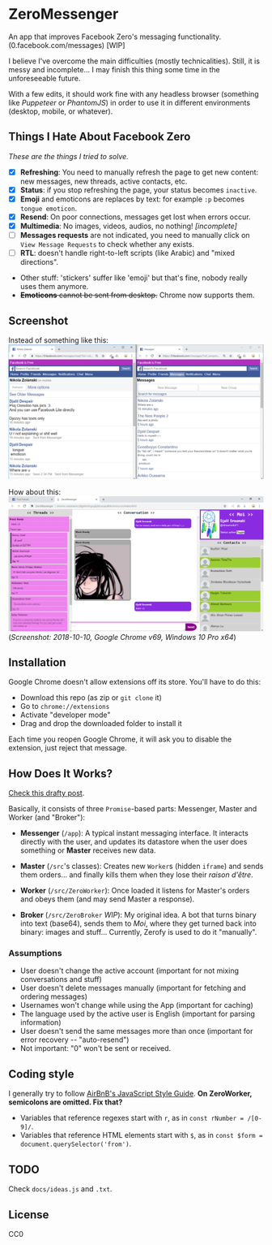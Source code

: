 # ZeroMessenger
An app that improves Facebook Zero's messaging functionality. (0.facebook.com/messages) \[WIP\]

I believe I've overcome the main difficulties (mostly technicalities). Still, it is messy and incomplete... I may finish this thing some time in the unforeseeable future.

With a few edits, it should work fine with any headless browser (something like *Puppeteer* or *PhantomJS*) in order to use it in different environments (desktop, mobile, or whatever).

## Things I Hate About Facebook Zero
*These are the things I tried to solve.*

- [x] **Refreshing**: You need to manually refresh the page to get new content: new messages, new threads, active contacts, etc.
- [x] **Status**: if you stop refreshing the page, your status becomes `inactive`.
- [x] **Emoji** and emoticons are replaces by text: for example `:p` becomes `tongue emoticon`.
- [x] **Resend**: On poor connections, messages get lost when errors occur.
- [x] **Multimedia**: No images, videos, audios, no nothing! *\[incomplete\]*
- [ ] **Messages requests** are not indicated, you need to manually click on `View Message Requests` to check whether any exists.
- [ ] **RTL**: doesn't handle right-to-left scripts (like Arabic) and "mixed directions".
- Other stuff: 'stickers' suffer like 'emoji' but that's fine, nobody really uses them anymore.
- ~~**Emoticons** cannot be sent from desktop.~~ Chrome now supports them.

## Screenshot
Instead of something like this:
![A screenshot of two tabs showing Facebook Zero](docs/screenshots/0FB-threads-and-chat.png)

How about this:
![A screenshot of the app](docs/screenshots/screenshot_2018-10-10_pixelated.png)
(*Screenshot: 2018-10-10, Google Chrome v69, Windows 10 Pro x64*)

## Installation
Google Chrome doesn't allow extensions off its store. You'll have to do this:

- Download this repo (as zip or `git clone` it)
- Go to `chrome://extensions`
- Activate "developer mode"
- Drag and drop the downloaded folder to install it

Each time you reopen Google Chrome, it will ask you to disable the extension, just reject that message.

## How Does It Works?
[Check this drafty post](docs/blog-post.md).

Basically, it consists of three `Promise`-based parts: Messenger, Master and Worker (and "Broker"):

- **Messenger** (`/app`): A typical instant messaging interface. It interacts directly with the user,
and updates its datastore when the user does something or **Master** receives new data.

- **Master** (`/src`'s classes): Creates new `Worker`s (hidden `iframe`) and sends them orders... and finally kills them when they lose their *raison d'être*.

- **Worker** (`/src/ZeroWorker`): Once loaded it listens for Master's orders and obeys them (and may send Master a response).

- **Broker** (`/src/ZeroBroker` *WIP*): My original idea. A bot that turns binary into text (base64), sends them to *Moi*, where they get turned back into binary: images and stuff... Currently, Zerofy is used to do it "manually".

### Assumptions
- User doesn't change the active account (important for not mixing conversations and stuff)
- User doesn't delete messages manually (important for fetching and ordering messages)
- Usernames won't change while using the App (important for caching)
- The language used by the active user is English (important for parsing information)
- User doesn't send the same messages more than once (important for error recovery -- "auto-resend")
- Not important: "0" won't be sent or received.


## Coding style
I generally try to follow [AirBnB's JavaScript Style Guide](https://github.com/airbnb/javascript). **On ZeroWorker, semicolons are omitted. Fix that?**

- Variables that reference regexes start with `r`, as in `const rNumber = /[0-9]/`.
- Variables that reference HTML elements start with `$`, as in `const $form = document.querySelector('from')`.

## TODO
Check `docs/ideas.js` and `.txt`.

## License
CC0
